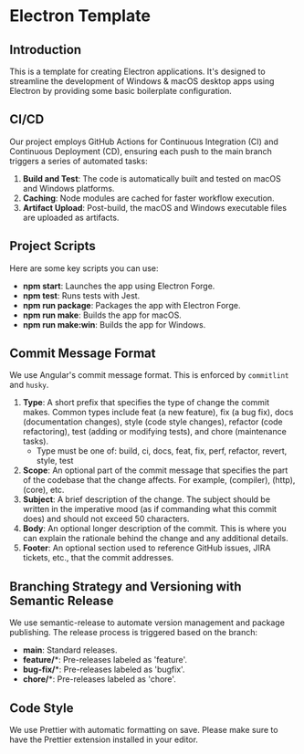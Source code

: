 # Electron Template

## Introduction
This is a template for creating Electron applications. It's designed to streamline the development 
of Windows & macOS desktop apps using Electron by providing some basic boilerplate configuration.

## CI/CD
Our project employs GitHub Actions for Continuous Integration (CI) and Continuous Deployment (CD), 
ensuring each push to the main branch triggers a series of automated tasks:
1. **Build and Test**: The code is automatically built and tested on macOS and Windows platforms.
2. **Caching**: Node modules are cached for faster workflow execution.
3. **Artifact Upload**: Post-build, the macOS and Windows executable files are uploaded as artifacts.

## Project Scripts
Here are some key scripts you can use:

* **npm start**: Launches the app using Electron Forge.
* **npm test**: Runs tests with Jest.
* **npm run package**: Packages the app with Electron Forge.
* **npm run make**: Builds the app for macOS.
* **npm run make:win**: Builds the app for Windows.

## Commit Message Format
We use Angular's commit message format. This is enforced by `commitlint` and `husky`.

1. **Type**: A short prefix that specifies the type of change the commit makes. Common types include feat (a new feature), fix (a bug fix), docs (documentation changes), style (code style changes), refactor (code refactoring), test (adding or modifying tests), and chore (maintenance tasks).
   - Type must be one of: build, ci, docs, feat, fix, perf, refactor, revert, style, test
2. **Scope**: An optional part of the commit message that specifies the part of the codebase that the change affects. For example, (compiler), (http), (core), etc.
3. **Subject**: A brief description of the change. The subject should be written in the imperative mood (as if commanding what this commit does) and should not exceed 50 characters.
4. **Body**: An optional longer description of the commit. This is where you can explain the rationale behind the change and any additional details.
5. **Footer**: An optional section used to reference GitHub issues, JIRA tickets, etc., that the commit addresses.

## Branching Strategy and Versioning with Semantic Release
We use semantic-release to automate version management and package publishing. The release process is triggered based on the branch:

* **main**: Standard releases.
* **feature/***: Pre-releases labeled as 'feature'.
* **bug-fix/***: Pre-releases labeled as 'bugfix'.
* **chore/***: Pre-releases labeled as 'chore'.

## Code Style
We use Prettier with automatic formatting on save. Please make sure to have the Prettier extension 
installed in your editor.